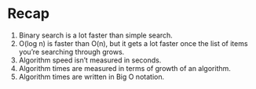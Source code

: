 # Recap

1. Binary search is a lot faster than simple search.
2. O(log n) is faster than O(n), but it gets a lot faster once the list of
items you’re searching through grows.
3. Algorithm speed isn’t measured in seconds.
4. Algorithm times are measured in terms of growth of an algorithm.
5. Algorithm times are written in Big O notation.